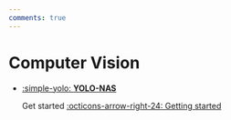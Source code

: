 ```yaml
---
comments: true
---
```


# **Computer Vision**

<div class="grid cards" markdown>

-   [:simple-yolo: __YOLO-NAS__](https://abdellatif-belmady.github.io/abdellatif-belmady/Tutorials/Computer%20Vision%20Algorithms/yolonas/)

    Get started
    [:octicons-arrow-right-24: Getting started](https://abdellatif-belmady.github.io/abdellatif-belmady/Tutorials/Computer%20Vision%20Algorithms/yolonas/)

</div>
